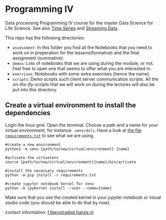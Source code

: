 # Programming IV

Data processing Programming IV course for the master Data Science for Life Science. See also [Time Series](https://fennaf.gitbook.io/bfvm22prog1/time-series) and [Streaming Data](https://fennaf.gitbook.io/bfvm22prog1/streaming-data).

This repo has the following directories:

- `assessment`: In this folder you find all the Notebooks that you need to work on in preperation for the lessons(formative) and the final assignment (summative).
- `demos`: Lots of notebooks that we are using during the module, or not. Feel free to open one that seems to offer what you are interested in.
- `exercises`: Notebooks with some extra exercises (hence the name).
- `scripts`: Demo scripts such client server communication scripts. All the *on-the-fly-scripts* that we will work on during the lectures will also be put into this directory.


## Create a virtual environment to install the dependencies

Login the linux grid. Open the terminal. Choose a path and a name for your virtual environment, for instance `.venv/dsls`. Have a look at [the file `requirements.txt`](requirements.txt) to see what we are using.


```
#create a new environment
python3 -m venv {path/to/new/virtual/environment} {name}

#activate the virtualenv
source {path/to/new/virtual/environment}{name}/bin/activate 

#install the necessary requirements
python -m pip install -r requirements.txt

#create jupyter notebook kernel for venv
python -m ipykernel install --user --name={name}
```

Make sure that you use the created kernel in your jupyter notebook or visual studio code (you should be able to do that by now).

contact information: f.feenstra@pl.hanze.nl
